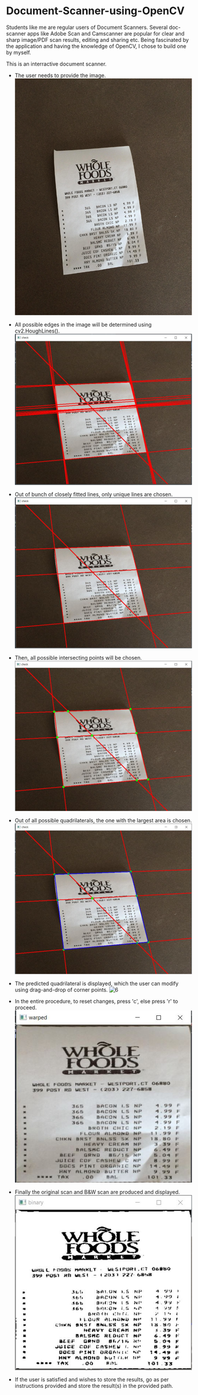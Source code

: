 # Document-Scanner-using-OpenCV

Students like me are regular users of Document Scanners. Several doc-scanner apps like Adobe Scan and Camscanner are popular for clear and sharp image/PDF scan results, editing and sharing etc. Being fascinated by the application and having the knowledge of OpenCV, I chose to build one by myself.


This is an interractive document scanner.


- The user needs to provide the image.
![1](images/IMG1.jpg)


- All possible edges in the image will be determined using cv2.HoughLines().
![2](images/IMG2.JPG)


- Out of bunch of closely fitted lines, only unique lines are chosen.
![3](images/IMG3.JPG)


- Then, all possible intersecting points will be chosen.
![4](images/IMG4.JPG)


- Out of all possible quadrilaterals, the one with the largest area is chosen.
![5](images/IMG5.JPG)


- The predicted quadrilateral is displayed, which the user can modify using drag-and-drop of corner points.
![6](images/IMG6.gif)


- In the entire procedure, to reset changes, press 'c', else press 'r' to proceed.
![7](images/IMG7.JPG)


- Finally the original scan and B&W scan are produced and displayed.
![8](images/IMG8.JPG)


- If the user is satisfied and wishes to store the results, go as per instructions provided and store the result(s) in the provided path.

